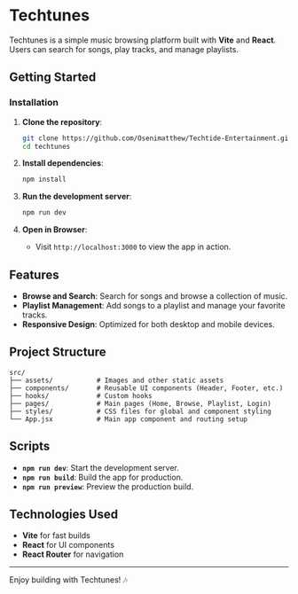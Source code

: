 
# Techtunes

Techtunes is a simple music browsing platform built with **Vite** and **React**. Users can search for songs, play tracks, and manage playlists.

## Getting Started

### Installation

1. **Clone the repository**:
   ```bash
   git clone https://github.com/Osenimatthew/Techtide-Entertainment.git
   cd techtunes
   ```

2. **Install dependencies**:
   ```bash
   npm install
   ```

3. **Run the development server**:
   ```bash
   npm run dev
   ```

4. **Open in Browser**:
   - Visit `http://localhost:3000` to view the app in action.

## Features

- **Browse and Search**: Search for songs and browse a collection of music.
- **Playlist Management**: Add songs to a playlist and manage your favorite tracks.
- **Responsive Design**: Optimized for both desktop and mobile devices.

## Project Structure

```plaintext
src/
├── assets/           # Images and other static assets
├── components/       # Reusable UI components (Header, Footer, etc.)
├── hooks/            # Custom hooks
├── pages/            # Main pages (Home, Browse, Playlist, Login)
├── styles/           # CSS files for global and component styling
└── App.jsx           # Main app component and routing setup
```

## Scripts

- **`npm run dev`**: Start the development server.
- **`npm run build`**: Build the app for production.
- **`npm run preview`**: Preview the production build.

## Technologies Used

- **Vite** for fast builds
- **React** for UI components
- **React Router** for navigation

---

Enjoy building with Techtunes! 🎶
